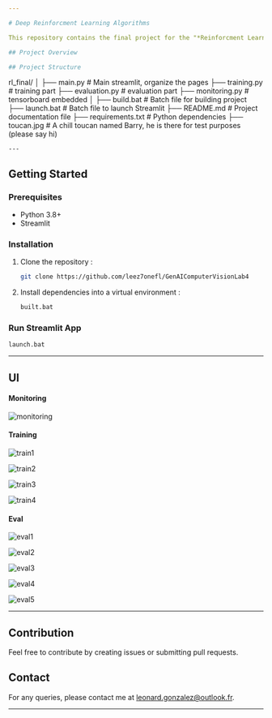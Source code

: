 ```yaml
---

# Deep Reinforcment Learning Algorithms

This repository contains the final project for the "*Reinforcment Learning*" course at EFREI, 2025.

## Project Overview

## Project Structure

```
rl_final/
│
├── main.py                  # Main streamlit, organize the pages
├── training.py              # training part 
├── evaluation.py            # evaluation part
├── monitoring.py            # tensorboard embedded
│
├── build.bat                # Batch file for building project
├── launch.bat               # Batch file to launch Streamlit 
├── README.md                # Project documentation file
├── requirements.txt         # Python dependencies
├── toucan.jpg               # A chill toucan named Barry, he is there for test purposes (please say hi)
```
---
```

## Getting Started

### Prerequisites

- Python 3.8+
- Streamlit

### Installation

1. Clone the repository :
    ```bash
    git clone https://github.com/leez7onefl/GenAIComputerVisionLab4
    ```

2. Install dependencies into a virtual environment :
    ```bash
    built.bat
    ```

### Run Streamlit App

```bash
launch.bat
```

---

## UI 

#### Monitoring

![monitoring](https://github.com/user-attachments/assets/824570d3-20e7-4fdf-8a7f-7399df5a913b)

#### Training

![train1](https://github.com/user-attachments/assets/8b05d053-3db3-4d88-a4cc-620c3f286195)

![train2](https://github.com/user-attachments/assets/d0789a73-c365-4158-aeb3-e9454977d387)

![train3](https://github.com/user-attachments/assets/c77803e3-7d64-42dc-b396-44adb09e2b51)

![train4](https://github.com/user-attachments/assets/761be9e5-8908-4d98-9b03-458d3d4e4bc3)

#### Eval

![eval1](https://github.com/user-attachments/assets/2abf2534-acf4-4fae-91ea-29f9754305c9)

![eval2](https://github.com/user-attachments/assets/78324f6e-cd61-478e-b346-ab453a7a26da)

![eval3](https://github.com/user-attachments/assets/87453b11-5adb-4b3f-b52f-7f46dd7c1771)

![eval4](https://github.com/user-attachments/assets/cd8839c8-dfec-47c4-bfbc-266225b0e0dd)

![eval5](https://github.com/user-attachments/assets/be82dfaf-100c-43c8-80bf-04775ec1c89c)

---
## Contribution

Feel free to contribute by creating issues or submitting pull requests.

## Contact

For any queries, please contact me at leonard.gonzalez@outlook.fr.

---
